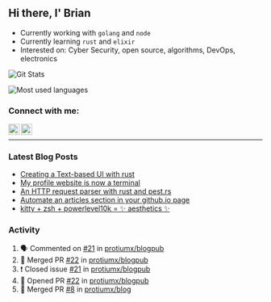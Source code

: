 ## Hi there, I' Brian

- Currently working with `golang` and `node`
- Currently learning `rust` and `elixir`
- Interested on: Cyber Security, open source, algorithms, DevOps, electronics

![Git Stats](https://github-readme-stats.vercel.app/api?username=protiumx&show_icons=true&include_all_commits=true&count_private=true&layout=compact)

![Most used languages](https://github-readme-stats.vercel.app/api/top-langs/?username=protiumx&layout=compact&langs_count=8&hide=ruby,vimscript,vue,scss,html)

### Connect with me:

[<img align="left" alt="Brian Mayo | LinkedIn" width="22px" src="https://cdn.jsdelivr.net/npm/simple-icons@v3/icons/linkedin.svg" />](https://www.linkedin.com/in/bdmayo/)
[<img align="left" alt="@_protium | Instagram" width="22px" src="https://cdn.jsdelivr.net/npm/simple-icons@v3/icons/instagram.svg" />](https://www.instagram.com/_protium/)

<br/>

---

### Latest Blog Posts

<!-- BLOG-POST-LIST:START -->
- [Creating a Text-based UI with rust](https://protiumx.dev/blog/posts/creating-a-text-based-ui-with-rust/)
- [My profile website is now a terminal](https://protiumx.dev/blog/posts/my-profile-website-is-now-a-terminal/)
- [An HTTP request parser with rust and pest.rs](https://protiumx.dev/blog/posts/an-http-request-parser-with-rust-and-pest.rs/)
- [Automate an articles section in your github.io page](https://protiumx.dev/blog/posts/automate-an-articles-section-in-your-github.io-page/)
- [kitty + zsh + powerlevel10k = ✨ aesthetics ✨](https://protiumx.dev/blog/posts/kitty--zsh--powerlevel10k-aesthetics/)
<!-- BLOG-POST-LIST:END -->

### Activity

<!--START_SECTION:activity-->
1. 🗣 Commented on [#21](https://github.com/protiumx/blogpub/issues/21) in [protiumx/blogpub](https://github.com/protiumx/blogpub)
2. 🎉 Merged PR [#22](https://github.com/protiumx/blogpub/pull/22) in [protiumx/blogpub](https://github.com/protiumx/blogpub)
3. ❗️ Closed issue [#21](https://github.com/protiumx/blogpub/issues/21) in [protiumx/blogpub](https://github.com/protiumx/blogpub)
4. 💪 Opened PR [#22](https://github.com/protiumx/blogpub/pull/22) in [protiumx/blogpub](https://github.com/protiumx/blogpub)
5. 🎉 Merged PR [#8](https://github.com/protiumx/blog/pull/8) in [protiumx/blog](https://github.com/protiumx/blog)
<!--END_SECTION:activity-->

